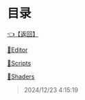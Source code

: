 # 目录  


[👈【返回】](/__Catalog__/00工作笔记00/__Catalog__00工作笔记00)  


[📁Editor](/__Catalog__/00工作笔记00/躲猫猫笔记/Editor/__Catalog__Editor)  

[📁Scripts](/__Catalog__/00工作笔记00/躲猫猫笔记/Scripts/__Catalog__Scripts)  

[📁Shaders](/__Catalog__/00工作笔记00/躲猫猫笔记/Shaders/__Catalog__Shaders)  







> 2024/12/23 4:15:19
